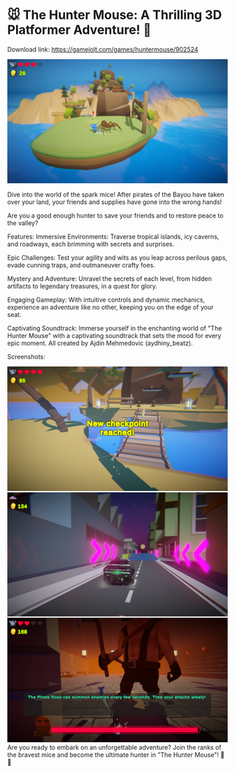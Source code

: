 # 🐭 The Hunter Mouse: A Thrilling 3D Platformer Adventure! 🌟
Download link: https://gamejolt.com/games/huntermouse/902524
<div align="center">
  <img src="https://github.com/Aydhiny/unity-hunter-mouse/blob/main/screenshot-2024-06-04-16-18-21.png" alt="The Hunter Mouse Screenshot">
</div>

Dive into the world of the spark mice! After pirates of the Bayou have taken over your land, your friends and supplies have gone into the wrong hands!

Are you a good enough hunter to save your friends and to restore peace to the valley?

Features:
Immersive Environments: Traverse tropical islands, icy caverns, and roadways, each brimming with secrets and surprises.

Epic Challenges: Test your agility and wits as you leap across perilous gaps, evade cunning traps, and outmaneuver crafty foes.

Mystery and Adventure: Unravel the secrets of each level, from hidden artifacts to legendary treasures, in a quest for glory.

Engaging Gameplay: With intuitive controls and dynamic mechanics, experience an adventure like no other, keeping you on the edge of your seat.

Captivating Soundtrack: Immerse yourself in the enchanting world of "The Hunter Mouse" with a captivating soundtrack that sets the mood for every epic moment. All created by Ajdin Mehmedovic (aydhiny_beatz).

Screenshots:
<div align="center">
  <img src="https://github.com/Aydhiny/unity-hunter-mouse/blob/main/screenshot-2024-06-04-16-46-24.png" alt="The Hunter Mouse">
  <img src="https://github.com/Aydhiny/unity-hunter-mouse/blob/main/screenshot-2024-06-04-16-53-59.png" alt="The Hunter Mouse">
  <img src="https://github.com/Aydhiny/unity-hunter-mouse/blob/main/screenshot-2024-06-04-16-57-48.png" alt="The Hunter Mouse">
</div>
Are you ready to embark on an unforgettable adventure? Join the ranks of the bravest mice and become the ultimate hunter in "The Hunter Mouse"! 🧀✨
